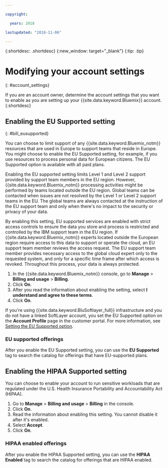 ```yaml
---

copyright:

  years: 2018

lastupdated: "2018-11-06" 

---
```


{:shortdesc: .shortdesc}
{:new_window: target="_blank"}
{:tip: .tip}

# Modifying your account settings
{: #account_settings}

If you are an account owner, determine the account settings that you want to enable as you are setting up your {{site.data.keyword.Bluemix}} account. 
{:shortdesc}

## Enabling the EU Supported setting
{: #bill_eusupported}

You can choose to limit support of any {{site.data.keyword.Bluemix_notm}} resources that are used in Europe to support teams that reside in Europe. You might choose to enable the EU Supported setting, for example, if you use resources to process personal data for European citizens. The EU Supported option is available with all paid plans.

Enabling the EU supported setting limits Level 1 and Level 2 support provided by support team members in the EU region. However, {{site.data.keyword.Bluemix_notm}} processing activities might be performed by teams located outside the EU region. Global teams can be contacted when issues are not resolved by the Level 1 or Level 2 support teams in the EU. The global teams are always contacted at the instruction of the EU support team and only when there's no impact to the security or privacy of your data.

By enabling this setting, EU supported services are enabled with strict access controls to ensure the data you store and process is restricted and controlled by the IBM support team in the EU region. If {{site.data.keyword.Bluemix_notm}} experts located outside the European region require access to this data to support or operate the cloud, an EU support team member reviews the access request. The EU support team member provides necessary access to the global cloud expert only to the requested system, and only for a specific time frame after which access is revoked. Throughout this process, your data is always protected.

  1. In the {{site.data.keyword.Bluemix_notm}} console, go to **Manage** > **Billing and usage** > **Billing**.  
  2. Click **On**.
  3. After you read the information about enabling the setting, select **I understand and agree to these terms**.
  4. Click **On**.

If you're using {{site.data.keyword.BluSoftlayer_full}} infrastructure and you do not have a linked SoftLayer account, you set the EU Supported option on the **Account Profile** page in the customer portal. For more information, see [Setting the EU Supported option](/docs/customer-portal/cpmanuserprof.html#cp_seteusupported).

### EU supported offerings

After you enable the EU Supported setting, you can use the **EU Supported** tag to search the catalog for offerings that have EU-supported plans.  

## Enabling the HIPAA Supported setting

You can choose to enable your account to run sensitive workloads that are regulated under the U.S. Health Insurance Portability and Accountability Act (HIPAA). 

1. Go to **Manage** > **Billing and usage** > **Billing** in the console.
2. Click **On**. 
3. Read the information about enabling this setting. You cannot disable it after it's enabled. 
4. Select **Accept**. 
5. Click **On**.

### HIPAA enabled offerings

After you enable the HIPAA Supported setting, you can use the **HIPAA Enabled** tag to search the catalog for offerings that are HIPAA enabled. 
